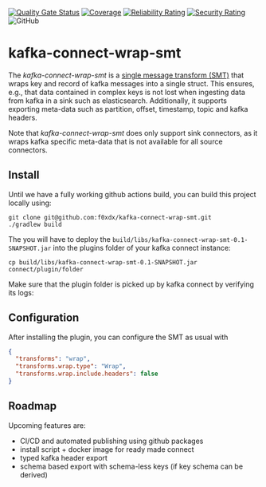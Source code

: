 [![Quality Gate Status](https://sonarcloud.io/api/project_badges/measure?project=f0xdx_kafka-connect-wrap-smt&metric=alert_status)](https://sonarcloud.io/dashboard?id=f0xdx_kafka-connect-wrap-smt)
[![Coverage](https://sonarcloud.io/api/project_badges/measure?project=f0xdx_kafka-connect-wrap-smt&metric=coverage)](https://sonarcloud.io/dashboard?id=f0xdx_kafka-connect-wrap-smt)
[![Reliability Rating](https://sonarcloud.io/api/project_badges/measure?project=f0xdx_kafka-connect-wrap-smt&metric=reliability_rating)](https://sonarcloud.io/dashboard?id=f0xdx_kafka-connect-wrap-smt)
[![Security Rating](https://sonarcloud.io/api/project_badges/measure?project=f0xdx_kafka-connect-wrap-smt&metric=security_rating)](https://sonarcloud.io/dashboard?id=f0xdx_kafka-connect-wrap-smt)
![GitHub](https://img.shields.io/github/license/f0xdx/kafka-connect-wrap-smt?style=social)

# kafka-connect-wrap-smt

The *kafka-connect-wrap-smt* is a [single message transform (SMT)](https://docs.confluent.io/current/connect/transforms/index.html)
that wraps key and record of kafka messages into a single struct. This ensures, e.g., that data
contained in complex keys is not lost when ingesting data from kafka in a sink such as
elasticsearch. Additionally, it supports exporting meta-data such as partition, offset, timestamp,
topic and kafka headers.

Note that *kafka-connect-wrap-smt* does only support sink connectors, as it wraps kafka specific
meta-data that is not available for all source connectors.

## Install

Until we have a fully working github actions build, you can build this project locally using:

```shell script
git clone git@github.com:f0xdx/kafka-connect-wrap-smt.git
./gradlew build
```

The you will have to deploy the `build/libs/kafka-connect-wrap-smt-0.1-SNAPSHOT.jar` into the
plugins folder of your kafka connect instance:

```shell script
cp build/libs/kafka-connect-wrap-smt-0.1-SNAPSHOT.jar connect/plugin/folder
```

Make sure that the plugin folder is picked up by kafka connect by verifying its logs:

## Configuration

After installing the plugin, you can configure the SMT as usual with

```json
{
  "transforms": "wrap",
  "transforms.wrap.type": "Wrap",
  "transforms.wrap.include.headers": false
}
```

## Roadmap

Upcoming features are:

 * CI/CD and automated publishing using github packages
 * install script + docker image for ready made connect
 * typed kafka header export
 * schema based export with schema-less keys (if key schema can be derived)